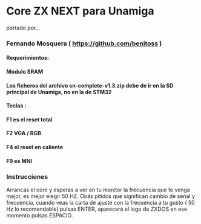 # Core ZX NEXT para Unamiga
portado por...
### Fernando Mosquera ( https://github.com/benitoss )

#### Requerimientos:

#### Módulo SRAM

#### Los ficheros del archivo sn-complete-v1.3.zip debe de ir en la SD principal de Unamiga, no en la de STM32

#### Teclas :

#### F1 es el reset total

#### F2 VGA / RGB

#### F4 el reset en caliente

#### F9 es MNI

### Instrucciones

Arrancas el core y esperas a ver en tu monitor la frecuencia que te venga mejor, es mejor elegir 50 HZ. Oirás pitidos que significan cambio de señal y frecuencia, cuando veas la carta de ajuste con la frecuencia
a tu gusto ( 50 Hz lo recomendable) pulsas ENTER, aparecerá el logo de ZXDOS en ese momento pulsas ESPACIO.
